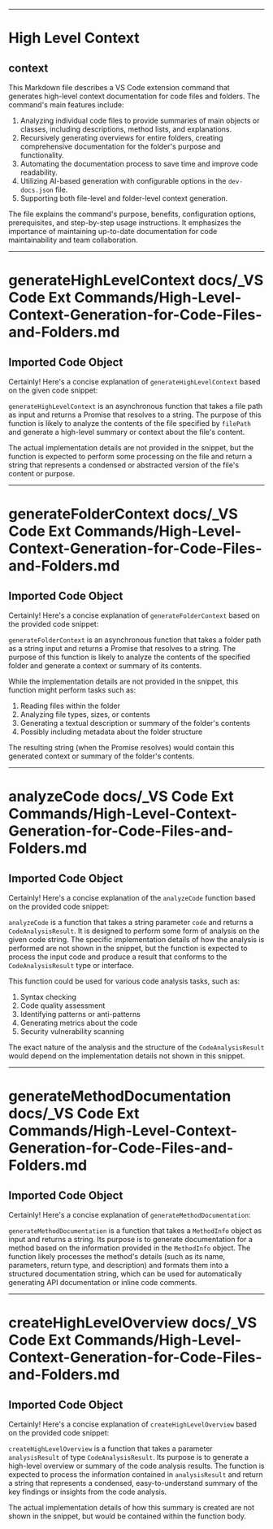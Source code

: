 

  ---
# High Level Context
## context
This Markdown file describes a VS Code extension command that generates high-level context documentation for code files and folders. The command's main features include:

1. Analyzing individual code files to provide summaries of main objects or classes, including descriptions, method lists, and explanations.
2. Recursively generating overviews for entire folders, creating comprehensive documentation for the folder's purpose and functionality.
3. Automating the documentation process to save time and improve code readability.
4. Utilizing AI-based generation with configurable options in the `dev-docs.json` file.
5. Supporting both file-level and folder-level context generation.

The file explains the command's purpose, benefits, configuration options, prerequisites, and step-by-step usage instructions. It emphasizes the importance of maintaining up-to-date documentation for code maintainability and team collaboration.

---
# generateHighLevelContext docs/_VS Code Ext Commands/High-Level-Context-Generation-for-Code-Files-and-Folders.md
## Imported Code Object
Certainly! Here's a concise explanation of `generateHighLevelContext` based on the given code snippet:

`generateHighLevelContext` is an asynchronous function that takes a file path as input and returns a Promise that resolves to a string. The purpose of this function is likely to analyze the contents of the file specified by `filePath` and generate a high-level summary or context about the file's content. 

The actual implementation details are not provided in the snippet, but the function is expected to perform some processing on the file and return a string that represents a condensed or abstracted version of the file's content or purpose.

---
# generateFolderContext docs/_VS Code Ext Commands/High-Level-Context-Generation-for-Code-Files-and-Folders.md
## Imported Code Object
Certainly! Here's a concise explanation of `generateFolderContext` based on the provided code snippet:

`generateFolderContext` is an asynchronous function that takes a folder path as a string input and returns a Promise that resolves to a string. The purpose of this function is likely to analyze the contents of the specified folder and generate a context or summary of its contents.

While the implementation details are not provided in the snippet, this function might perform tasks such as:

1. Reading files within the folder
2. Analyzing file types, sizes, or contents
3. Generating a textual description or summary of the folder's contents
4. Possibly including metadata about the folder structure

The resulting string (when the Promise resolves) would contain this generated context or summary of the folder's contents.

---
# analyzeCode docs/_VS Code Ext Commands/High-Level-Context-Generation-for-Code-Files-and-Folders.md
## Imported Code Object
Certainly! Here's a concise explanation of the `analyzeCode` function based on the provided code snippet:

`analyzeCode` is a function that takes a string parameter `code` and returns a `CodeAnalysisResult`. It is designed to perform some form of analysis on the given code string. The specific implementation details of how the analysis is performed are not shown in the snippet, but the function is expected to process the input code and produce a result that conforms to the `CodeAnalysisResult` type or interface.

This function could be used for various code analysis tasks, such as:
1. Syntax checking
2. Code quality assessment
3. Identifying patterns or anti-patterns
4. Generating metrics about the code
5. Security vulnerability scanning

The exact nature of the analysis and the structure of the `CodeAnalysisResult` would depend on the implementation details not shown in this snippet.

---
# generateMethodDocumentation docs/_VS Code Ext Commands/High-Level-Context-Generation-for-Code-Files-and-Folders.md
## Imported Code Object
Certainly! Here's a concise explanation of `generateMethodDocumentation`:

`generateMethodDocumentation` is a function that takes a `MethodInfo` object as input and returns a string. Its purpose is to generate documentation for a method based on the information provided in the `MethodInfo` object. The function likely processes the method's details (such as its name, parameters, return type, and description) and formats them into a structured documentation string, which can be used for automatically generating API documentation or inline code comments.

---
# createHighLevelOverview docs/_VS Code Ext Commands/High-Level-Context-Generation-for-Code-Files-and-Folders.md
## Imported Code Object
Certainly! Here's a concise explanation of `createHighLevelOverview` based on the provided code snippet:

`createHighLevelOverview` is a function that takes a parameter `analysisResult` of type `CodeAnalysisResult`. Its purpose is to generate a high-level overview or summary of the code analysis results. The function is expected to process the information contained in `analysisResult` and return a string that represents a condensed, easy-to-understand summary of the key findings or insights from the code analysis.

The actual implementation details of how this summary is created are not shown in the snippet, but would be contained within the function body.

  